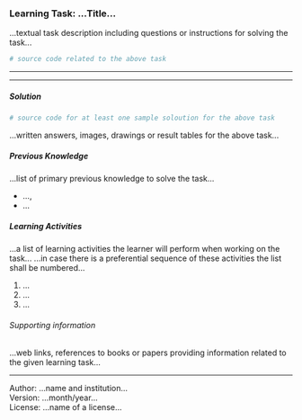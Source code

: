 ### Learning Task: ...Title...

...textual task description including questions or instructions for solving the task...

``` python
# source code related to the above task


```

---------------------------------------
---------------------------------------

##### Solution

``` python
# source code for at least one sample soloution for the above task

```

...written answers, images, drawings or result tables for the above task...

##### Previous Knowledge

...list of primary previous knowledge to solve the task...

- ..., 
- ...
  
##### Learning Activities

...a list of learning activities the learner will perform when working on the task...
...in case there is a preferential sequence of these activities the list shall be numbered...
1) ...
2) ...
3) ...


###### Supporting information

...web links, references to books or papers providing information related to the given learning task...

----
[//]: # "Learning objective: ..."
[//]: # "Topic: ..."
[//]: # "Complexity: 1 - low / 2 - normal / 3 - high"
[//]: # "Task type: worked-out example / reverse task / imitation task / non-specific goal task / completion task / conventional task"

Author: ...name and institution...  
Version: ...month/year...  
License: ...name of a license...
